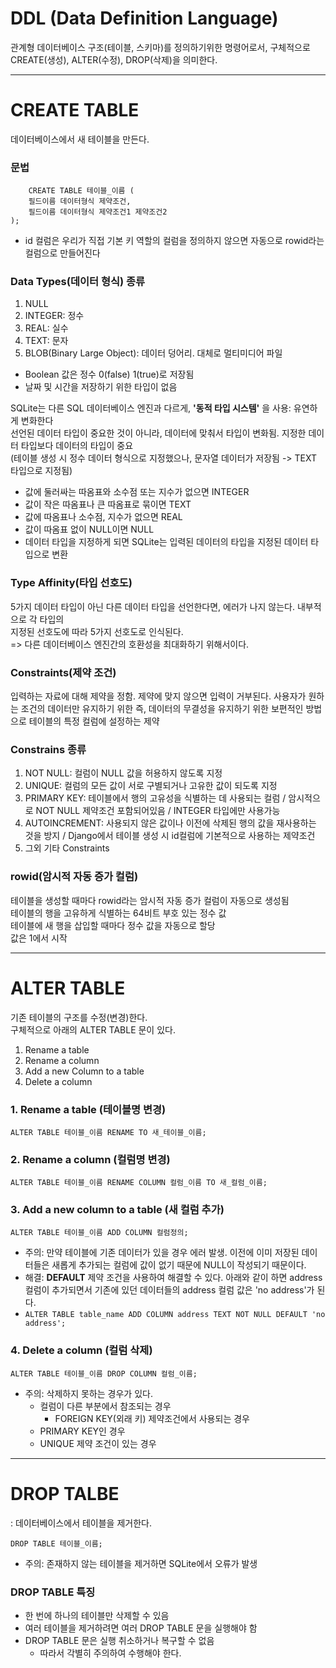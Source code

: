 # DDL (Data Definition Language)

  
관계형 데이터베이스 구조(테이블, 스키마)를 정의하기위한 명령어로서, 구체적으로 CREATE(생성), ALTER(수정), DROP(삭제)을 의미한다.

---

# CREATE TABLE

데이터베이스에서 새 테이블을 만든다.

### 문법

```
    CREATE TABLE 테이블_이름 (  
    필드이름 데이터형식 제약조건,  
    필드이름 데이터형식 제약조건1 제약조건2  
);
```

-   id 컬럼은 우리가 직접 기본 키 역할의 컬럼을 정의하지 않으면 자동으로 rowid라는 컬럼으로 만들어진다

### Data Types(데이터 형식) 종류

1.  NULL
2.  INTEGER: 정수
3.  REAL: 실수
4.  TEXT: 문자
5.  BLOB(Binary Large Object): 데이터 덩어리. 대체로 멀티미디어 파일

-   Boolean 값은 정수 0(false) 1(true)로 저장됨
-   날짜 및 시간을 저장하기 위한 타입이 없음

SQLite는 다른 SQL 데이터베이스 엔진과 다르게, **'동적 타입 시스템'** 을 사용: 유연하게 변화한다  
선언된 데이터 타입이 중요한 것이 아니라, 데이터에 맞춰서 타입이 변화됨. 지정한 데이터 타입보다 데이터의 타입이 중요  
(테이블 생성 시 정수 데이터 형식으로 지정했으나, 문자열 데이터가 저장됨 -> TEXT 타입으로 지정됨)

-   값에 둘러싸는 따옴표와 소수점 또는 지수가 없으면 INTEGER
-   값이 작은 따옴표나 큰 따옴표로 묶이면 TEXT
-   값에 따옴표나 소수점, 지수가 없으면 REAL
-   값이 따옴표 없이 NULL이면 NULL
-   데이터 타입을 지정하게 되면 SQLite는 입력된 데이터의 타입을 지정된 데이터 타입으로 변환

### Type Affinity(타입 선호도)

5가지 데이터 타입이 아닌 다른 데이터 타입을 선언한다면, 에러가 나지 않는다. 내부적으로 각 타입의  
지정된 선호도에 따라 5가지 선호도로 인식된다.  
\=> 다른 데이터베이스 엔진간의 호환성을 최대화하기 위해서이다.

### Constraints(제약 조건)

입력하는 자료에 대해 제약을 정함. 제약에 맞지 않으면 입력이 거부된다. 사용자가 원하는 조건의 데이터만 유지하기 위한 즉, 데이터의 무결성을 유지하기 위한 보편적인 방법으로 테이블의 특정 컬럼에 설정하는 제약

### Constrains 종류

1.  NOT NULL: 컬럼이 NULL 값을 허용하지 않도록 지정
2.  UNIQUE: 컬럼의 모든 값이 서로 구별되거나 고유한 값이 되도록 지정
3.  PRIMARY KEY: 테이블에서 행의 고유성을 식별하는 데 사용되는 컬럼 / 암시적으로 NOT NULL 제약조건 포함되어있음 / INTEGER 타입에만 사용가능
4.  AUTOINCREMENT: 사용되지 않은 값이나 이전에 삭제된 행의 값을 재사용하는 것을 방지 / Django에서 테이블 생성 시 id컬럼에 기본적으로 사용하는 제약조건
5.  그외 기타 Constraints

### rowid(암시적 자동 증가 컬럼)

테이블을 생성할 때마다 rowid라는 암시적 자동 증가 컬럼이 자동으로 생성됨  
테이블의 행을 고유하게 식별하는 64비트 부호 있는 정수 값  
테이블에 새 행을 삽입할 때마다 정수 값을 자동으로 할당  
값은 1에서 시작

---

# ALTER TABLE

기존 테이블의 구조를 수정(변경)한다.  
구체적으로 아래의 ALTER TABLE 문이 있다.

1.  Rename a table
2.  Rename a column
3.  Add a new Column to a table
4.  Delete a column

### 1\. Rename a table (테이블명 변경)

```
ALTER TABLE 테이블_이름 RENAME TO 새_테이블_이름;
```

### 2\. Rename a column (컬럼명 변경)

```
ALTER TABLE 테이블_이름 RENAME COLUMN 컬럼_이름 TO 새_컬럼_이름;
```

### 3\. Add a new column to a table (새 컬럼 추가)

```
ALTER TABLE 테이블_이름 ADD COLUMN 컬럼정의;
```

-   주의: 만약 테이블에 기존 데이터가 있을 경우 에러 발생. 이전에 이미 저장된 데이터들은 새롭게 추가되는 컬럼에 값이 없기 때문에 NULL이 작성되기 때문이다.
-   해결: **DEFAULT** 제약 조건을 사용하여 해결할 수 있다. 아래와 같이 하면 address 컬럼이 추가되면서 기존에 있던 데이터들의 address 컬럼 값은 'no address'가 된다.
-   `ALTER TABLE table_name ADD COLUMN address TEXT NOT NULL DEFAULT 'no address';`

### 4\. Delete a column (컬럼 삭제)

```
ALTER TABLE 테이블_이름 DROP COLUMN 컬럼_이름;
```

-   주의: 삭제하지 못하는 경우가 있다.
    -   컬럼이 다른 부분에서 참조되는 경우
        -   FOREIGN KEY(외래 키) 제약조건에서 사용되는 경우
    -   PRIMARY KEY인 경우
    -   UNIQUE 제약 조건이 있는 경우

---

# DROP TALBE

: 데이터베이스에서 테이블을 제거한다.

`DROP TABLE 테이블_이름;`

-   주의: 존재하지 않는 테이블을 제거하면 SQLite에서 오류가 발생

### DROP TABLE 특징

-   한 번에 하나의 테이블만 삭제할 수 있음
-   여러 테이블을 제거하려면 여러 DROP TABLE 문을 실행해야 함
-   DROP TABLE 문은 실행 취소하거나 복구할 수 없음
    -   따라서 각별히 주의하여 수행해야 한다.